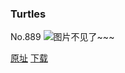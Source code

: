### Turtles
No.889
![图片不见了~~~](https://imgs.xkcd.com/comics/turtles.png)

[原址](https://xkcd.com//889) [下载](https://imgs.xkcd.com/comics/turtles.png)

